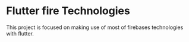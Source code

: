 # Flutter fire Technologies

This project is focused on making use of most of firebases technologies with flutter.


